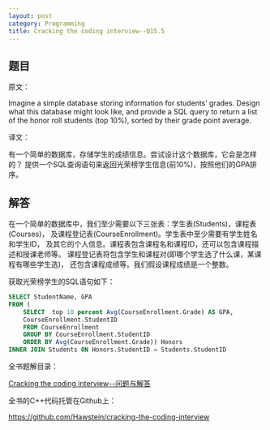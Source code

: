 ```yaml
---
layout: post
category: Programming
title: Cracking the coding interview--Q15.5
---
```


## 题目

原文：

Imagine a simple database storing information for students’ grades. 
Design what this database might look like, and provide a SQL query to 
return a list of the honor roll students (top 10%), sorted by their 
grade point average.

译文：

有一个简单的数据库，存储学生的成绩信息。尝试设计这个数据库，它会是怎样的？
提供一个SQL查询语句来返回光荣榜学生信息(前10%)，按照他们的GPA排序。

## 解答

在一个简单的数据库中，我们至少需要以下三张表：学生表(Students)，课程表(Courses)，
及课程登记表(CourseEnrollment)。学生表中至少需要有学生姓名和学生ID，
及其它的个人信息。课程表包含课程名和课程ID，还可以包含课程描述和授课老师等。
课程登记表将包含学生和课程对(即哪个学生选了什么课，某课程有哪些学生选)，
还包含课程成绩等。我们假设课程成绩是一个整数。

获取光荣榜学生的SQL语句如下：

```sql
SELECT StudentName, GPA
FROM (
	SELECT 	top 10 percent Avg(CourseEnrollment.Grade) AS GPA,
	CourseEnrollment.StudentID
	FROM CourseEnrollment
	GROUP BY CourseEnrollment.StudentID
	ORDER BY Avg(CourseEnrollment.Grade)) Honors
INNER JOIN Students ON Honors.StudentID = Students.StudentID
```


全书题解目录：

[Cracking the coding interview--问题与解答](/posts/ctci-solutions-contents.html)

全书的C++代码托管在Github上：

<https://github.com/Hawstein/cracking-the-coding-interview>
